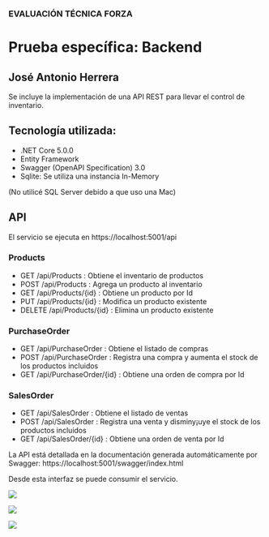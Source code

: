 ### EVALUACIÓN TÉCNICA FORZA

# Prueba específica: Backend

## José Antonio Herrera

Se incluye la implementación de una API REST para llevar el control de inventario.

## Tecnología utilizada:

- .NET Core 5.0.0
- Entity Framework
- Swagger (OpenAPI Specification) 3.0
- Sqlite: Se utiliza una instancia In-Memory

(No utilicé SQL Server debido a que uso una Mac)

## API

El servicio se ejecuta en https://localhost:5001/api

### Products

- GET /api/Products : Obtiene el inventario de productos
- POST /api/Products : Agrega un producto al inventario
- GET /api/Products/{id} : Obtiene un producto por Id
- PUT /api/Products/{id} : Modifica un producto existente
- DELETE /api/Products/{id} : Elimina un producto existente

### PurchaseOrder

- GET /api/PurchaseOrder : Obtiene el listado de compras
- POST /api/PurchaseOrder : Registra una compra y aumenta el stock de los productos incluidos
- GET /api/PurchaseOrder/{id} : Obtiene una orden de compra por Id

### SalesOrder

- GET /api/SalesOrder : Obtiene el listado de ventas
- POST /api/SalesOrder : Registra una venta y disminy¡uye el stock de los productos incluidos
- GET /api/SalesOrder/{id} : Obtiene una orden de venta por Id

La API está detallada en la documentación generada automáticamente por Swagger:
https://localhost:5001/swagger/index.html

Desde esta interfaz se puede consumir el servicio.

![](./screenshots/screenshot1.png)

![](./screenshots/screenshot2.png)

![](./screenshots/screenshot3.png)

